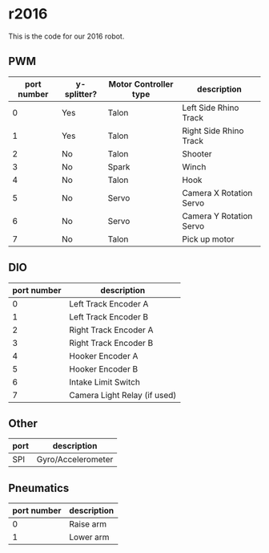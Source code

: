 # r2016

This is the code for our 2016 robot.

## PWM

 port number | y-splitter? | Motor Controller type | description
|---|---|---|---|
0|Yes|Talon|Left Side Rhino Track
1|Yes|Talon|Right Side Rhino Track
2|No|Talon|Shooter
3|No|Spark|Winch
4|No|Talon|Hook
5|No|Servo|Camera X Rotation Servo
6|No|Servo|Camera Y Rotation Servo
7|No|Talon|Pick up motor

## DIO
port number | description
|---|---|
0|Left Track Encoder A
1|Left Track Encoder B
2|Right Track Encoder A
3|Right Track Encoder B
4|Hooker Encoder A
5|Hooker Encoder B
6|Intake Limit Switch
7|Camera Light Relay (if used)

## Other
port | description
|---|---|
SPI|Gyro/Accelerometer

## Pneumatics
port number | description
|---|---|
0|Raise arm
1|Lower arm
